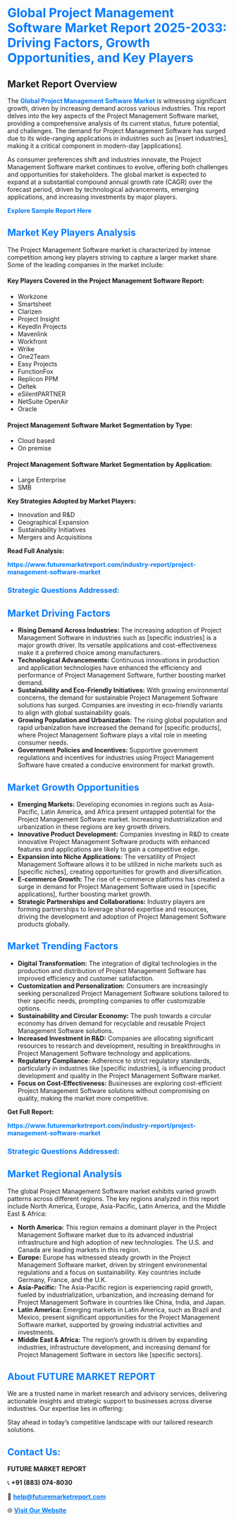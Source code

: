 <h1 style="color: #007BFF;">Global Project Management Software Market Report 2025-2033: Driving Factors, Growth Opportunities, and Key Players</h1>

<section id="overview">
<h2>Market Report Overview</h2>
<p>The <a href="https://www.futuremarketreport.com/industry-report/project-management-software-market" style="color: #007BFF; text-decoration: none;"><strong>Global Project Management Software Market</strong></a> is witnessing significant growth, driven by increasing demand across various industries. This report delves into the key aspects of the Project Management Software market, providing a comprehensive analysis of its current status, future potential, and challenges. The demand for Project Management Software has surged due to its wide-ranging applications in industries such as [insert industries], making it a critical component in modern-day [applications].</p>
<p>As consumer preferences shift and industries innovate, the Project Management Software market continues to evolve, offering both challenges and opportunities for stakeholders. The global market is expected to expand at a substantial compound annual growth rate (CAGR) over the forecast period, driven by technological advancements, emerging applications, and increasing investments by major players.</p>
</section>

<section id="overview">
<p><a href="https://www.futuremarketreport.com/request-sample/reportId=104866" style="color: #007BFF; text-decoration: none;"><strong>Explore Sample Report Here</strong></a></p>
</section>

<section id="key-players">
<h2 style="color: #007BFF;">Market Key Players Analysis</h2>
<p>The Project Management Software market is characterized by intense competition among key players striving to capture a larger market share. Some of the leading companies in the market include:</p>
<h4>Key Players Covered in the Project Management Software Report:</h4>
<ul><li>Workzone</li><li>Smartsheet</li><li>Clarizen</li><li>Project Insight</li><li>KeyedIn Projects</li><li>Mavenlink</li><li>Workfront</li><li>Wrike</li><li>One2Team</li><li>Easy Projects</li><li>FunctionFox</li><li>Replicon PPM</li><li>Deltek</li><li>eSilentPARTNER</li><li>NetSuite OpenAir</li><li>Oracle</li></ul>
<h4>Project Management Software Market Segmentation by Type:</h4>
<ul><li>Cloud based</li><li>On premise</li></ul>

<h4>Project Management Software Market Segmentation by Application:</h4>
<ul><li>Large Enterprise</li><li>SMB</li></ul>
<p><strong>Key Strategies Adopted by Market Players:</strong></p>
<ul>
<li>Innovation and R&D</li>
<li>Geographical Expansion</li>
<li>Sustainability Initiatives</li>
<li>Mergers and Acquisitions</li>
</ul>
</section>

<section>
<p><strong>Read Full Analysis: </strong></p><a href="https://www.futuremarketreport.com/industry-report/project-management-software-market" style="color: #007BFF; text-decoration: none;"><strong>https://www.futuremarketreport.com/industry-report/project-management-software-market</strong></a>
<h3 style="color: #007BFF;">Strategic Questions Addressed:</h3>
</section>

<section id="driving-factors">
<h2 style="color: #007BFF;">Market Driving Factors</h2>
<ul>
<li><strong>Rising Demand Across Industries:</strong> The increasing adoption of Project Management Software in industries such as [specific industries] is a major growth driver. Its versatile applications and cost-effectiveness make it a preferred choice among manufacturers.</li>
<li><strong>Technological Advancements:</strong> Continuous innovations in production and application technologies have enhanced the efficiency and performance of Project Management Software, further boosting market demand.</li>
<li><strong>Sustainability and Eco-Friendly Initiatives:</strong> With growing environmental concerns, the demand for sustainable Project Management Software solutions has surged. Companies are investing in eco-friendly variants to align with global sustainability goals.</li>
<li><strong>Growing Population and Urbanization:</strong> The rising global population and rapid urbanization have increased the demand for [specific products], where Project Management Software plays a vital role in meeting consumer needs.</li>
<li><strong>Government Policies and Incentives:</strong> Supportive government regulations and incentives for industries using Project Management Software have created a conducive environment for market growth.</li>
</ul>
</section>

<section id="growth-opportunities">
<h2 style="color: #007BFF;">Market Growth Opportunities</h2>
<ul>
<li><strong>Emerging Markets:</strong> Developing economies in regions such as Asia-Pacific, Latin America, and Africa present untapped potential for the Project Management Software market. Increasing industrialization and urbanization in these regions are key growth drivers.</li>
<li><strong>Innovative Product Development:</strong> Companies investing in R&D to create innovative Project Management Software products with enhanced features and applications are likely to gain a competitive edge.</li>
<li><strong>Expansion into Niche Applications:</strong> The versatility of Project Management Software allows it to be utilized in niche markets such as [specific niches], creating opportunities for growth and diversification.</li>
<li><strong>E-commerce Growth:</strong> The rise of e-commerce platforms has created a surge in demand for Project Management Software used in [specific applications], further boosting market growth.</li>
<li><strong>Strategic Partnerships and Collaborations:</strong> Industry players are forming partnerships to leverage shared expertise and resources, driving the development and adoption of Project Management Software products globally.</li>
</ul>
</section>

<section id="trending-factors">
<h2 style="color: #007BFF;">Market Trending Factors</h2>
<ul>
<li><strong>Digital Transformation:</strong> The integration of digital technologies in the production and distribution of Project Management Software has improved efficiency and customer satisfaction.</li>
<li><strong>Customization and Personalization:</strong> Consumers are increasingly seeking personalized Project Management Software solutions tailored to their specific needs, prompting companies to offer customizable options.</li>
<li><strong>Sustainability and Circular Economy:</strong> The push towards a circular economy has driven demand for recyclable and reusable Project Management Software solutions.</li>
<li><strong>Increased Investment in R&D:</strong> Companies are allocating significant resources to research and development, resulting in breakthroughs in Project Management Software technology and applications.</li>
<li><strong>Regulatory Compliance:</strong> Adherence to strict regulatory standards, particularly in industries like [specific industries], is influencing product development and quality in the Project Management Software market.</li>
<li><strong>Focus on Cost-Effectiveness:</strong> Businesses are exploring cost-efficient Project Management Software solutions without compromising on quality, making the market more competitive.</li>
</ul>
</section>

<section>
<p><strong>Get Full Report: </strong></p><a href="https://www.futuremarketreport.com/industry-report/project-management-software-market" style="color: #007BFF; text-decoration: none;"><strong>https://www.futuremarketreport.com/industry-report/project-management-software-market</strong></a>
<h3 style="color: #007BFF;">Strategic Questions Addressed:</h3>
</section>


<section id="regional-analysis">
<h2 style="color: #007BFF;">Market Regional Analysis</h2>
<p>The global Project Management Software market exhibits varied growth patterns across different regions. The key regions analyzed in this report include North America, Europe, Asia-Pacific, Latin America, and the Middle East & Africa:</p>
<ul>
<li><strong>North America:</strong> This region remains a dominant player in the Project Management Software market due to its advanced industrial infrastructure and high adoption of new technologies. The U.S. and Canada are leading markets in this region.</li>
<li><strong>Europe:</strong> Europe has witnessed steady growth in the Project Management Software market, driven by stringent environmental regulations and a focus on sustainability. Key countries include Germany, France, and the U.K.</li>
<li><strong>Asia-Pacific:</strong> The Asia-Pacific region is experiencing rapid growth, fueled by industrialization, urbanization, and increasing demand for Project Management Software in countries like China, India, and Japan.</li>
<li><strong>Latin America:</strong> Emerging markets in Latin America, such as Brazil and Mexico, present significant opportunities for the Project Management Software market, supported by growing industrial activities and investments.</li>
<li><strong>Middle East & Africa:</strong> The region’s growth is driven by expanding industries, infrastructure development, and increasing demand for Project Management Software in sectors like [specific sectors].</li>
</ul>
</section>

<footer>
<h2 style="color: #007BFF;">About FUTURE MARKET REPORT</h2>
<p>We are a trusted name in market research and advisory services, delivering actionable insights and strategic support to businesses across diverse industries. Our expertise lies in offering:</p>

<p>Stay ahead in today’s competitive landscape with our tailored research solutions.</p>

<h2 style="color: #007BFF;">Contact Us:</h2>
<p><strong>FUTURE MARKET REPORT</strong></p>
<p>📞 <strong>+91 (883) 074-8030</strong></p>
<p>📧 <strong><a href="mailto:help@futuremarketreport.com" style="color: #007BFF;">help@futuremarketreport.com</a></strong></p>
<p>🌐 <strong><a href="https://www.futuremarketreport.com/" style="color: #007BFF;">Visit Our Website</a></strong></p>
</footer>